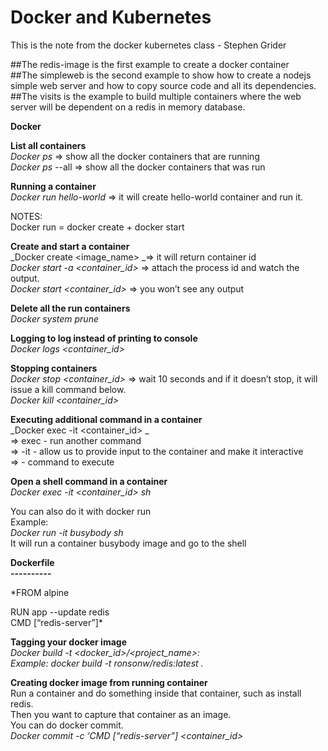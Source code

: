 # Docker and Kubernetes

This is the note from the docker kubernetes class - Stephen Grider<br/>

##The redis-image is the first example to create a docker container<br/>
##The simpleweb is the second example to show how to create a nodejs simple web server and how to copy source code and all its dependencies.<br/>
##The visits is the example to build multiple containers where the web server will be dependent on a redis in memory database.<br/>

**Docker**

**List all containers**<br/>
_Docker ps_ => show all the docker containers that are running <br/>
_Docker ps_ --all => show all the docker containers that was run <br/>

**Running a container**<br/>
_Docker run hello-world_ => it will create hello-world container and run it.<br/>

NOTES:<br/>
Docker run = docker create + docker start<br/>

**Create and start a container**<br/>
_Docker create <image_name> _=> it will return container id<br/>
_Docker start -a <container_id>_ => attach the process id and watch the output.<br/>
_Docker start <container_id>_ => you won’t see any output<br/>

**Delete all the run containers**<br/>
_Docker system prune_<br/>

**Logging to log instead of printing to console**<br/>
_Docker logs <container_id>_<br/>

**Stopping containers**<br/>
_Docker stop <container_id>_ => wait 10 seconds and if it doesn’t stop, it will issue a kill command below. <br/>
_Docker kill <container_id>_<br/>

**Executing additional command in a container**<br/>
_Docker exec -it <container_id> <command> _ <br/>
=> exec - run another command <br/>
=> -it - allow us to provide input to the container and make it interactive<br/>
=> <command> - command to execute<br/>

**Open a shell command in a container**<br/>
_Docker exec -it <container_id> sh_<br/>

You can also do it with docker run<br/>
Example:<br/>
_Docker run -it busybody sh_<br/>
It will run a container busybody image and go to the shell<br/>

**Dockerfile<br/>
----------**<br/>

\*FROM alpine<br/>

RUN app --update redis<br/>
CMD [“redis-server”]\*<br/>

**Tagging your docker image**<br/>
_Docker build -t <docker_id>/<project_name>:<version><br/>
Example: docker build -t ronsonw/redis:latest ._<br/>

**Creating docker image from running container**<br/>
Run a container and do something inside that container, such as install redis.<br/>
Then you want to capture that container as an image. <br/>
You can do docker commit.<br/>
_Docker commit -c ‘CMD [“redis-server”] <container_id>_<br/>
